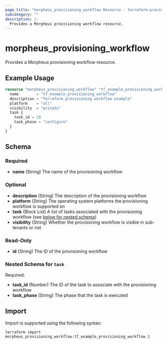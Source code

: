 ```yaml
---
page_title: "morpheus_provisioning_workflow Resource - terraform-provider-morpheus"
subcategory: ""
description: |-
  Provides a Morpheus provisioning workflow resource.
---
```


# morpheus_provisioning_workflow

Provides a Morpheus provisioning workflow resource.

## Example Usage

```terraform
resource "morpheus_provisioning_workflow" "tf_example_provisioning_workflow" {
  name        = "tf_example_provisioning_workflow"
  description = "Terraform provisioning workflow example"
  platform    = "all"
  visibility  = "private"
  task {
    task_id = 18
    task_phase = "configure"
  }
}
```

<!-- schema generated by tfplugindocs -->
## Schema

### Required

- **name** (String) The name of the provisioning workflow

### Optional

- **description** (String) The description of the provisioning workflow
- **platform** (String) The operating system platforms the provisioning workflow is supported on
- **task** (Block List) A list of tasks associated with the provisioning workflow (see [below for nested schema](#nestedblock--task))
- **visibility** (String) Whether the provisioning workflow is visible in sub-tenants or not

### Read-Only

- **id** (String) The ID of the provisioning workflow

<a id="nestedblock--task"></a>
### Nested Schema for `task`

Required:

- **task_id** (Number) The ID of the task to associate with the provisioning workflow
- **task_phase** (String) The phase that the task is executed

## Import

Import is supported using the following syntax:

```shell
terraform import morpheus_provisioning_workflow.tf_example_provisioning_workflow 1
```
